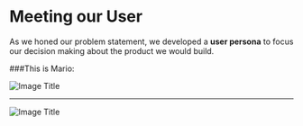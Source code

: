 
# Meeting our User

As we honed our problem statement, we developed a **user persona** to focus our decision making about the product we would build.


###This is Mario:


![Image Title]( http://cl.ly/image/2A2R1b081R2D/unnamed%20copy%204.png
)

---
![Image Title]( http://cl.ly/image/3V3U0J0q1j1x/unnamed%20copy%203.png)


